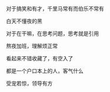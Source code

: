对于搞笑和有才，千里马常有而伯乐不常有

白天不懂夜的黑

对于在干嘛，在思考问题，思考就是引用

熬夜加班，理解烦正常

看起来不错收藏了，有空入了 

都是一个户口本上的人，客气什么

受宠若惊，领导有方






























































































